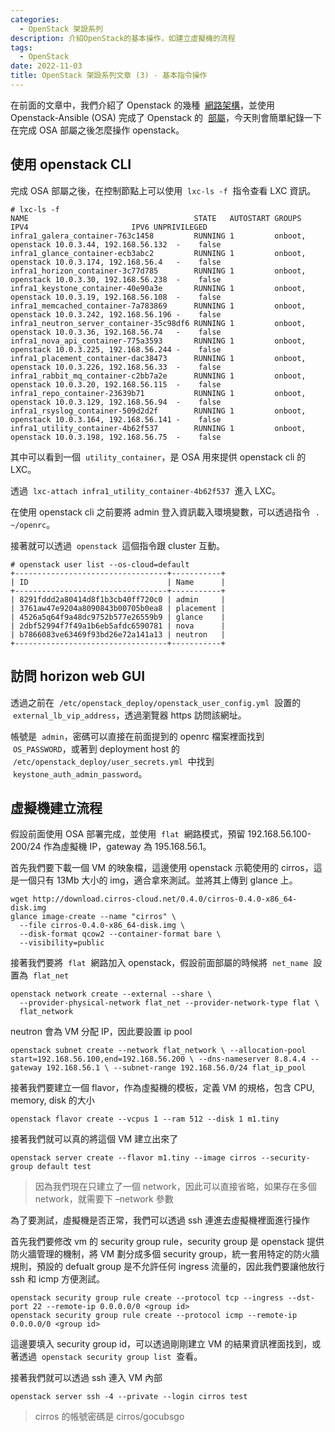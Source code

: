 ```yaml
---
categories:
  - OpenStack 架設系列
description: 介紹OpenStack的基本操作，如建立虛擬機的流程
tags:
  - OpenStack
date: 2022-11-03
title: OpenStack 架設系列文章 (3) - 基本指令操作
---
```


在前面的文章中，我們介紹了 Openstack 的幾種  [網路架構](https://blog.louisif.me/Openstack/Openstack-Deployment-Serial-1-Network-Architecure-and-Config/)，並使用 Openstack-Ansible (OSA) 完成了 Openstack 的  [部屬](https://blog.louisif.me/Openstack/Openstack-Deployment-Serial-2-Deployment-with-Openstack-Ansible/)，今天則會簡單紀錄一下在完成 OSA 部屬之後怎麼操作 openstack。

<!-- more -->

## 使用 openstack CLI

完成 OSA 部屬之後，在控制節點上可以使用  `lxc-ls -f`  指令查看 LXC 資訊。

```shell
# lxc-ls -f
NAME                                     STATE   AUTOSTART GROUPS            IPV4                       IPV6 UNPRIVILEGED
infra1_galera_container-763c1458         RUNNING 1         onboot, openstack 10.0.3.44, 192.168.56.132  -    false
infra1_glance_container-ecb3abc2         RUNNING 1         onboot, openstack 10.0.3.174, 192.168.56.4   -    false
infra1_horizon_container-3c77d785        RUNNING 1         onboot, openstack 10.0.3.30, 192.168.56.238  -    false
infra1_keystone_container-40e90a3e       RUNNING 1         onboot, openstack 10.0.3.19, 192.168.56.108  -    false
infra1_memcached_container-7a783869      RUNNING 1         onboot, openstack 10.0.3.242, 192.168.56.196 -    false
infra1_neutron_server_container-35c98df6 RUNNING 1         onboot, openstack 10.0.3.36, 192.168.56.74   -    false
infra1_nova_api_container-775a3593       RUNNING 1         onboot, openstack 10.0.3.225, 192.168.56.244 -    false
infra1_placement_container-dac38473      RUNNING 1         onboot, openstack 10.0.3.226, 192.168.56.33  -    false
infra1_rabbit_mq_container-c2bb7a2e      RUNNING 1         onboot, openstack 10.0.3.20, 192.168.56.115  -    false
infra1_repo_container-23639b71           RUNNING 1         onboot, openstack 10.0.3.129, 192.168.56.94  -    false
infra1_rsyslog_container-509d2d2f        RUNNING 1         onboot, openstack 10.0.3.164, 192.168.56.141 -    false
infra1_utility_container-4b62f537        RUNNING 1         onboot, openstack 10.0.3.198, 192.168.56.75  -    false
```

其中可以看到一個  `utility_container`，是 OSA 用來提供 openstack cli 的 LXC。

透過  `lxc-attach infra1_utility_container-4b62f537`  進入 LXC。

在使用 openstack cli 之前要將 admin 登入資訊載入環境變數，可以透過指令  `. ~/openrc`。

接著就可以透過  `openstack`  這個指令跟 cluster 互動。

```shell
# openstack user list --os-cloud=default
+----------------------------------+-----------+
| ID                               | Name      |
+----------------------------------+-----------+
| 8291fddd2a80414d8f1b3cb40ff720c0 | admin     |
| 3761aw47e9204a8090843b00705b0ea8 | placement |
| 4526a5q64f9a48dc9752b577e26559b9 | glance    |
| 2dbf52994f7f49a1b6eb5afdc6590781 | nova      |
| b7866083ve63469f93bd26e72a141a13 | neutron   |
+----------------------------------+-----------+
```

## 訪問 horizon web GUI

透過之前在  `/etc/openstack_deploy/openstack_user_config.yml`  設置的  `external_lb_vip_address`，透過瀏覽器 https 訪問該網址。

帳號是  `admin`，密碼可以直接在前面提到的 openrc 檔案裡面找到  `OS_PASSWORD`，或著到 deployment host 的  `/etc/openstack_deploy/user_secrets.yml`  中找到  `keystone_auth_admin_password`。

## 虛擬機建立流程

假設前面使用 OSA 部署完成，並使用  `flat`  網路模式，預留 192.168.56.100-200/24 作為虛擬機 IP，gateway 為 195.168.56.1。

首先我們要下載一個 VM 的映象檔，這邊使用 openstack 示範使用的 cirros，這是一個只有 13Mb 大小的 img，適合拿來測試。並將其上傳到 glance 上。

```shell
wget http://download.cirros-cloud.net/0.4.0/cirros-0.4.0-x86_64-disk.img
glance image-create --name "cirros" \
  --file cirros-0.4.0-x86_64-disk.img \
  --disk-format qcow2 --container-format bare \
  --visibility=public
```

接著我們要將  `flat`  網路加入 openstack，假設前面部屬的時候將  `net_name`  設置為  `flat_net`

```shell
openstack network create --external --share \
  --provider-physical-network flat_net --provider-network-type flat \
  flat_network
```

neutron 會為 VM 分配 IP，因此要設置 ip pool

```shell
openstack subnet create --network flat_network \ --allocation-pool start=192.168.56.100,end=192.168.56.200 \ --dns-nameserver 8.8.4.4 --gateway 192.168.56.1 \ --subnet-range 192.168.56.0/24 flat_ip_pool
```

接著我們要建立一個 flavor，作為虛擬機的模板，定義 VM 的規格，包含 CPU, memory, disk 的大小

```shell
openstack flavor create --vcpus 1 --ram 512 --disk 1 m1.tiny
```

接著我們就可以真的將這個 VM 建立出來了

```shell
openstack server create --flavor m1.tiny --image cirros --security-group default test
```

> 因為我們現在只建立了一個 network，因此可以直接省略，如果存在多個 network，就需要下 –network 參數

為了要測試，虛擬機是否正常，我們可以透過 ssh 連進去虛擬機裡面進行操作

首先我們要修改 vm 的 security group rule，security group 是 openstack 提供防火牆管理的機制，將 VM 劃分成多個 security group，統一套用特定的防火牆規則，預設的 defualt group 是不允許任何 ingress 流量的，因此我們要讓他放行 ssh 和 icmp 方便測試。

```shell
openstack security group rule create --protocol tcp --ingress --dst-port 22 --remote-ip 0.0.0.0/0 <group id>
openstack security group rule create --protocol icmp --remote-ip 0.0.0.0/0 <group id>
```

這邊要填入 security group id，可以透過剛剛建立 VM 的結果資訊裡面找到，或著透過  `openstack security group list`  查看。

接著我們就可以透過 ssh 連入 VM 內部

```shell
openstack server ssh -4 --private --login cirros test
```

> cirros 的帳號密碼是 cirros/gocubsgo
